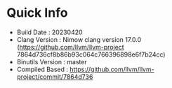 # Quick Info
* Build Date : 20230420
* Clang Version : Nimow clang version 17.0.0 (https://github.com/llvm/llvm-project 7864d736cf8b86b93c064c766396898e6f7b24cc)
* Binutils Version : master
* Compiled Based : https://github.com/llvm/llvm-project/commit/7864d736


